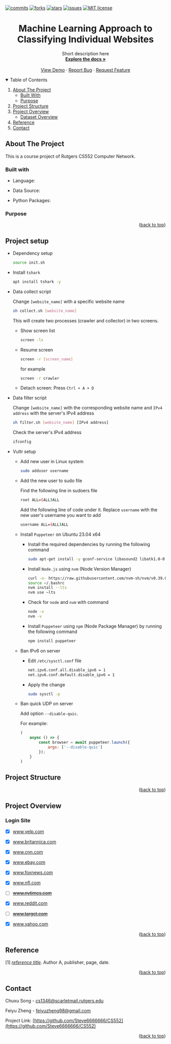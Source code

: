 <div id="top"></div>

[![commits](https://badgen.net/github/commits/Steve6666666/CS552/main)](https://GitHub.com/Steve6666666/CS552/graphs/commit-activity)
[![forks](https://badgen.net/github/forks/Steve6666666/CS552)](https://GitHub.com/Steve6666666/CS552)
[![stars](https://badgen.net/github/stars/Steve6666666/CS552)](https://GitHub.com/Steve6666666/CS552/stargazers)
[![issues](https://badgen.net/github/issues/Steve6666666/CS552)](https://GitHub.com/Steve6666666/CS552/issues/)
[![MIT license](https://img.shields.io/badge/License-MIT-blue.svg)](https://lbesson.mit-license.org/)

<div align="center">
  <h1 align="center">Machine Learning Approach to Classifying Individual Websites</h1>
  <p align="center">
    Short description here
    <br />
    <a href="https://GitHub.com/Steve6666666/CS552"><strong>Explore the docs »</strong></a>
    <br />
    <br />
    <a href="https://GitHub.com/Steve6666666/CS552">View Demo</a>
    ·
    <a href="https://GitHub.com/Steve6666666/CS552">Report Bug</a>
    ·
    <a href="https://GitHub.com/Steve6666666/CS552">Request Feature</a>
  </p>
</div>

<details open>
    <summary>Table of Contents</summary>
    <ol>
        <li>
            <a href="#about-the-project">About The Project</a>
            <ul>
                <li><a href="#built-with">Built With</a></li>
                <li><a href="#purpose">Purpose</a></li>
            </ul>
        </li>
        <li><a href="#project-structure">Project Structure</a></li>
        <li>
            <a href="#project-overview">Project Overview</a>
            <ul>
                <li>
                    <a href="#dataset-overview">Dataset Overview</a>
                </li>
            </ul>
        </li>
    <li><a href="#reference">Reference</a></li>
    <li><a href="#contact">Contact</a></li>
  </ol>
</details>

## About The Project

This is a course project of Rutgers CS552 Computer Network.

### Built with

* Language:

* Data Source: 

* Python Packages:

### Purpose

<p align="right">(<a href="#top">back to top</a>)</p>

## Project setup

* Dependency setup

    ```sh
    source init.sh
    ```

* Install `tshark`

    ```sh
    apt install tshark -y
    ```

* Data collect script
    
    Change `[website_name]` with a specific website name
    
    ```sh
    sh collect.sh [website_name]
    ```

    This will create two processes (crawler and collector) in two screens.

    * Show screen list
    
        ```sh
        screen -ls
        ```

    * Resume screen
        
        ```sh
        screen -r [screen_name]
        ```
        for example

        ```sh
        screen -r crawler
        ```

    * Detach screen: Press `Ctrl + A + D`

* Data filter script

    Change `[website_name]` with the corresponding website name and `IPv4 address` with the server's IPv4 address

    ```sh
    sh filter.sh [website_name] [IPv4 address]
    ```

    Check the server's IPv4 address

    ```sh
    ifconfig
    ```

* Vultr setup

    * Add new user in Linux system

        ```sh
        sudo adduser username
        ```
    
    * Add the new user to sudo file

        Find the following line in sudoers file
        
        ```sh
        root ALL=(ALL)ALL
        ```

        Add the following line of code under it. Replace `username` with the new user's username you want to add
        ```sh
        username ALL=(ALL)ALL
        ```
    
    * Install `Puppeteer` on Ubuntu 23.04 x64

        * Install the required dependencies by running the following command

            ```sh
            sudo apt-get install -y gconf-service libasound2 libatk1.0-0 libc6 libcairo2 libcups2 libdbus-1-3 libexpat1 libfontconfig1 libgcc1 libgconf-2-4 libgdk-pixbuf2.0-0 libglib2.0-0 libgtk-3-0 libnspr4 libpango-1.0-0 libpangocairo-1.0-0 libstdc++6 libx11-6 libx11-xcb1 libxcb1 libxcomposite1 libxcursor1 libxdamage1 libxext6 libxfixes3 libxi6 libxrandr2 libxrender1 libxss1 libxtst6 ca-certificates fonts-liberation libappindicator1 libnss3 lsb-release xdg-utils wget
            ```
        
        * Install `Node.js` using `nvm` (Node Version Manager)

            ```sh
            curl -o- https://raw.githubusercontent.com/nvm-sh/nvm/v0.39.0/install.sh | bash
            source ~/.bashrc
            nvm install --lts
            nvm use –lts
            ```
        
        * Check for `node` and `nvm` with command

            ```sh
            node -v
            nvm -v
            ```
        
        * Install `Puppeteer` using `npm` (Node Package Manager) by running the following command

            ```sh
            npm install puppeteer
            ```
        
    * Ban IPv6 on server

        * Edit `/etc/sysctl.conf` file

            ```sh
            net.ipv6.conf.all.disable_ipv6 = 1
            net.ipv6.conf.default.disable_ipv6 = 1
            ```

        * Apply the change

            ```sh
            sudo sysctl -p
            ```
    * Ban quick UDP on server

        Add option `--disable-quic`.

        For example:
        ```javascript
        (
            async () => {
                const browser = await puppeteer.launch({
                    args: ['--disable-quic']
                });
            }
        )
        ```
## Project Structure

<p align="right">(<a href="#top">back to top</a>)</p>

## Project Overview

### Login Site

- [x] www.yelp.com
- [x] www.britannica.com
- [x] www.cnn.com
- [x] www.ebay.com
- [x] www.foxnews.com
- [x] www.nfl.com
- [ ] ~~www.nytimes.com~~
- [x] www.reddit.com
- [ ] ~~www.target.com~~
- [x] www.yahoo.com



<p align="right">(<a href="#top">back to top</a>)</p>

## Reference

<p id="reference-1"></p>

[1] [*reference title*](reference_link). Author A, publisher, page, date.

<p align="right">(<a href="#top">back to top</a>)</p>

## Contact

Chuxu Song - [cs1346@scarletmail.rutgers.edu](mailto:cs1346@scarletmail.rutgers.edu)

Feiyu Zheng - [feiyuzheng98@gmail.com](mailto:feiyuzheng98@gmail.com)

Project Link: [https://github.com/Steve6666666/CS552](https://github.com/Steve6666666/CS552)

<p align="right">(<a href="#top">back to top</a>)</p>
